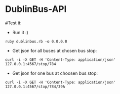 # DublinBus-API

#Test it: 

- Run it :) 

```
ruby dublinbus.rb -o 0.0.0.0
```

- Get json for all buses at chosen bus stop:

```
curl -i -X GET -H 'Content-Type: application/json' 127.0.0.1:4567/stop/784
```

- Get json for one bus at choosen bus stop:

```
curl -i -X GET -H 'Content-Type: application/json' 127.0.0.1:4567/stop/784/39A
```
